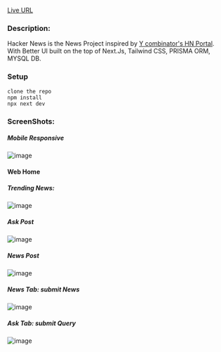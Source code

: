 [Live URL](https://ajk-hacker-news.vercel.app)


### Description:
Hacker News is the News Project inspired by [Y combinator's HN Portal](https://news.ycombinator.com/). With Better UI built on the top of Next.Js, Tailwind CSS, PRISMA ORM, MYSQL DB.

### Setup
```
clone the repo
npm install
npx next dev
```

### ScreenShots:

##### Mobile Responsive
![image](https://user-images.githubusercontent.com/44355278/120528142-be7b7600-c3f8-11eb-97f2-83fb1a5b7d57.png)

#### Web Home

##### Trending News:
![image](https://user-images.githubusercontent.com/44355278/120526861-54ae9c80-c3f7-11eb-8049-a8fa90cdddd1.png)

##### Ask Post
![image](https://user-images.githubusercontent.com/44355278/120527323-d7375c00-c3f7-11eb-8b36-1997d26a010f.png)

##### News Post
![image](https://user-images.githubusercontent.com/44355278/120527509-08179100-c3f8-11eb-957b-df6738a3d4e6.png)

##### News Tab: submit News
![image](https://user-images.githubusercontent.com/44355278/120527655-36956c00-c3f8-11eb-9a03-6dbeae57f682.png)

##### Ask Tab: submit Query
![image](https://user-images.githubusercontent.com/44355278/120527774-5af14880-c3f8-11eb-96b3-ce82adbf376a.png)

